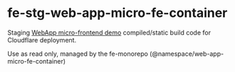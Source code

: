 # fe-stg-web-app-micro-fe-container

Staging [WebApp micro-frontend demo](https://github.com/TuuZzee/fe-monorepo/tree/develop/packages/websites/app-micro-fe/container) compiled/static build code for Cloudflare deployment. 

Use as read only, managed by the fe-monorepo (@namespace/web-app-micro-fe-container)
